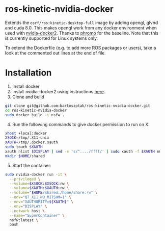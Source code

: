 # ros-kinetic-nvidia-docker
Extends the `osrf/ros:kinetic-desktop-full` image by adding opengl, glvnd and
cuda 8.0. This makes opengl work from any docker environment when used with
[nvidia-docker2](https://github.com/NVIDIA/nvidia-docker). Thanks to
[phromo](https://github.com/phromo/ros-indigo-desktop-full-nvidia) for the
baseline. Note that this is currently supported for Linux systems only.

To extend the Dockerfile (e.g. to add more ROS packages or users), take a
look at the commented out lines at the end of file.

# Installation
1. Install docker
2. Install nvidia-docker2 using instructions
[here](https://github.com/NVIDIA/nvidia-docker).
3. Clone and build
```bash
git clone git@github.com:bartoszptak/ros-kinetic-nvidia-docker.git
cd ros-kinetic-nvidia-docker
sudo docker build -t nsfw .
```
4. Run the following commands to give docker permission to run on X:
```bash
xhost +local:docker
XSOCK=/tmp/.X11-unix
XAUTH=/tmp/.docker.xauth
sudo touch $XAUTH
xauth nlist $DISPLAY | sed -e 's/^..../ffff/' | sudo xauth -f $XAUTH nmerge -
mkdir $HOME/shared
```
5. Start the container:
```bash
sudo nvidia-docker run -it \
  --privileged \
  --volume=$XSOCK:$XSOCK:rw \
  --volume=$XAUTH:$XAUTH:rw \
  --volume="$HOME/shared:/home/share:rw" \
  --env="QT_X11_NO_MITSHM=1" \
  --env="XAUTHORITY=${XAUTH}" \
  --env="DISPLAY" \
  --network host \
  --name="SuperContainer" \
  nsfw:latest \
  bash
```
